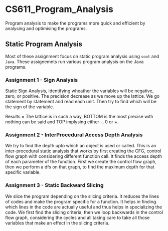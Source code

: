 # CS611_Program_Analysis
Program analysis to make the programs more quick and efficient by analysing and optimising the programs.

## Static Program Analysis
Most of these assignment focus on static program analysis using `soot` and `Java`. These assignemnts run various program analysis on the Java programs.

### Assignment 1 - Sign Analysis
Static Sign Analysis, identifying wheather the variables will be negative, zero, or positive. The precision decrease as we move up the lattice. We go statement by statement and read each unit. Then try to find which will be the sign of the variable.

Results = The lattice is in such a way, BOTTOM is the most precise with nothing can be said and TOP implysing either -, 0 or +.

### Assignment 2 - InterProcedural Access Depth Analysis
We try to find the depth upto which an object is used or called. This is an inter-procedural static analysis that works by first creating the CFG, control flow graph with considering different function call. It finds the access depth of each parameter of the function.
First we create the control flow graph, then we perform a dfs on that graph, to find the maximum depth for that specific variable.

### Assignment 3 - Static Backward Slicing
We slice the program depending on the slicing criteria. It reduces the lines of codes and make the program specific for a function. It helps in finding which lines in the code are actually useful and thus helps in specializing the code.
We first find the slicing criteria, then we loop backwards in the control flow graph, considering the cycles and all taking care to take all those variables that make an effect in the slicing criteria.
